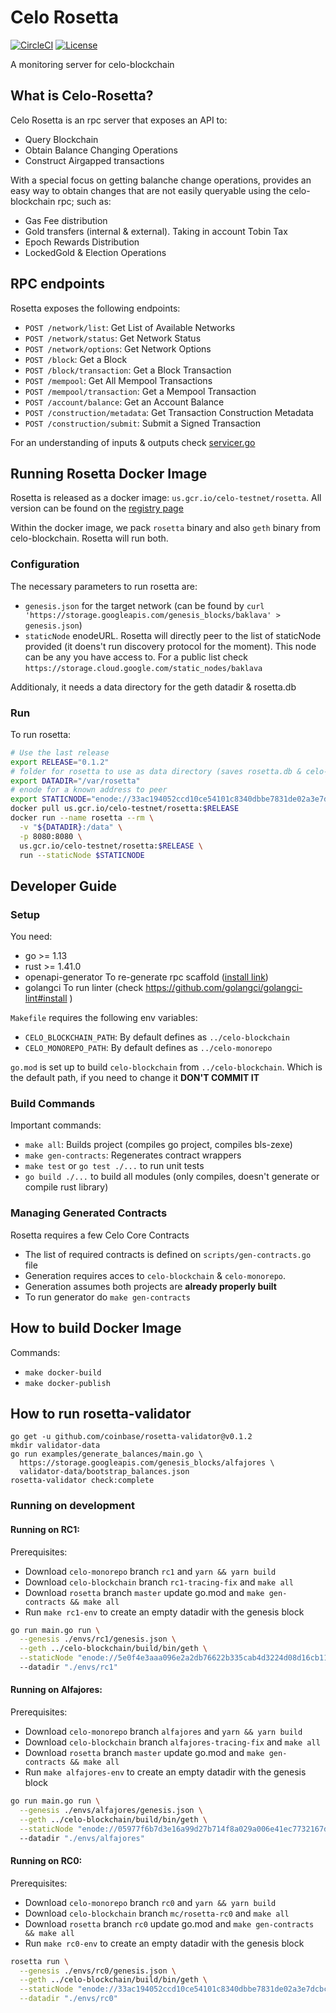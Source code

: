 # Celo Rosetta

[![CircleCI](https://circleci.com/gh/celo-org/rosetta/tree/master.svg?style=shield)](https://circleci.com/gh/celo-org/rosetta/tree/master)
[![License](https://img.shields.io/github/license/celo-org/rosetta.svg)](https://github.com/celo-org/rosetta/blob/master/LICENSE.txt)

A monitoring server for celo-blockchain

## What is Celo-Rosetta?

Celo Rosetta is an rpc server that exposes an API to:
 * Query Blockchain
 * Obtain Balance Changing Operations
 * Construct Airgapped transactions

 
With a special focus on getting balanche change operations, provides an easy way to obtain changes that are not easily queryable using
the celo-blockchain rpc; such as:

* Gas Fee distribution
* Gold transfers (internal & external). Taking in account Tobin Tax
* Epoch Rewards Distribution
* LockedGold & Election Operations

## RPC endpoints

Rosetta exposes the following endpoints:

 * `POST /network/list`: Get List of Available Networks
 * `POST /network/status`: Get Network Status
 * `POST /network/options`: Get Network Options
 * `POST /block`: Get a Block
 * `POST /block/transaction`: Get a Block Transaction
 * `POST /mempool`: Get All Mempool Transactions
 * `POST /mempool/transaction`: Get a Mempool Transaction
 * `POST /account/balance`: Get an Account Balance
 * `POST /construction/metadata`: Get Transaction Construction Metadata
 * `POST /construction/submit`: Submit a Signed Transaction

For an understanding of inputs & outputs check [servicer.go](./service/rpc/servicer.go)

## Running Rosetta Docker Image

Rosetta is released as a docker image: `us.gcr.io/celo-testnet/rosetta`. All version can be found on the [registry page](https://us.gcr.io/celo-testnet/rosetta)

Within the docker image, we pack `rosetta` binary and also `geth` binary from celo-blockchain. Rosetta will run both.

### Configuration

The necessary parameters to run rosetta are:

 * `genesis.json` for the target network (can be found by `curl 'https://storage.googleapis.com/genesis_blocks/baklava' > genesis.json`)
 * `staticNode` enodeURL. Rosetta will directly peer to the list of staticNode provided (it doens't run discovery protocol for the moment).
    This node can be any you have access to. For a public list check `https://storage.cloud.google.com/static_nodes/baklava`

Additionaly, it needs a data directory for the geth datadir & rosetta.db

### Run

To run rosetta:


```bash
# Use the last release
export RELEASE="0.1.2"
# folder for rosetta to use as data directory (saves rosetta.db & celo-blockchain datadir)
export DATADIR="/var/rosetta"
# enode for a known address to peer
export STATICNODE="enode://33ac194052ccd10ce54101c8340dbbe7831de02a3e7dcbca7fd35832ff8c53a72fd75e57ce8c8e73a0ace650dc2c2ec1e36f0440e904bc20a3cf5927f2323e85@34.83.199.225:30303"
docker pull us.gcr.io/celo-testnet/rosetta:$RELEASE
docker run --name rosetta --rm \
  -v "${DATADIR}:/data" \
  -p 8080:8080 \
  us.gcr.io/celo-testnet/rosetta:$RELEASE \
  run --staticNode $STATICNODE
```

## Developer Guide

### Setup

You need:
  * go >= 1.13
  * rust >= 1.41.0
  * openapi-generator To re-generate rpc scaffold ([install link](https://openapi-generator.tech))
  * golangci To run linter (check https://github.com/golangci/golangci-lint#install )

`Makefile` requires the following env variables:
  * `CELO_BLOCKCHAIN_PATH`: By default defines as `../celo-blockchain`
  * `CELO_MONOREPO_PATH`: By default defines as `../celo-monorepo`

`go.mod` is set up to build `celo-blockchain` from `../celo-blockchain`. Which is the default path,
if you need to change it **DON'T COMMIT IT**

### Build Commands

Important commands:

* `make all`: Builds project (compiles go project, compiles bls-zexe)
* `make gen-contracts`: Regenerates contract wrappers
* `make test` or `go test ./...` to run unit tests
* `go build ./...` to build all modules (only compiles, doesn't generate or compile rust library)

### Managing Generated Contracts

Rosetta requires a few Celo Core Contracts

* The list of required contracts is defined on `scripts/gen-contracts.go` file
* Generation requires acces to `celo-blockchain` & `celo-monorepo`.
* Generation assumes both projects are **already properly built**
* To run generator do `make gen-contracts`

## How to build Docker Image

Commands:
  * `make docker-build`
  * `make docker-publish`

## How to run rosetta-validator

```
go get -u github.com/coinbase/rosetta-validator@v0.1.2
mkdir validator-data 
go run examples/generate_balances/main.go \
  https://storage.googleapis.com/genesis_blocks/alfajores \
  validator-data/bootstrap_balances.json
rosetta-validator check:complete
```

### Running on development
#### Running on RC1:

Prerequisites:
  * Download `celo-monorepo` branch `rc1` and `yarn && yarn build`
  * Download `celo-blockchain` branch `rc1-tracing-fix` and `make all`
  * Download `rosetta` branch `master` update go.mod and `make gen-contracts && make all`
  * Run `make rc1-env` to create an empty datadir with the genesis block

```bash
go run main.go run \
  --genesis ./envs/rc1/genesis.json \
  --geth ../celo-blockchain/build/bin/geth \
  --staticNode "enode://5e0f4e3aaa096e2a2db76622b335cab4d3224d08d16cb11e8855a3a5f30c19d35d81a74b21271562e459495ab203c2f3a5a5747a83eb53ba046aeeb09aa240ff@34.83.110.24:30303"
  --datadir "./envs/rc1"
```

#### Running on Alfajores:

Prerequisites:
  * Download `celo-monorepo` branch `alfajores` and `yarn && yarn build`
  * Download `celo-blockchain` branch `alfajores-tracing-fix` and `make all`
  * Download `rosetta` branch `master` update go.mod and `make gen-contracts && make all`
  * Run `make alfajores-env` to create an empty datadir with the genesis block

```bash
go run main.go run \
  --genesis ./envs/alfajores/genesis.json \
  --geth ../celo-blockchain/build/bin/geth \
  --staticNode "enode://05977f6b7d3e16a99d27b714f8a029a006e41ec7732167d373dd920d31f72b3a1776650798d8763560854369d36867e9564dad13b4b60a90c347feeb491d83a9@34.83.42.50:30303"
  --datadir "./envs/alfajores"
```

#### Running on RC0:

Prerequisites:
  * Download `celo-monorepo` branch `rc0` and `yarn && yarn build`
  * Download `celo-blockchain` branch `mc/rosetta-rc0` and `make all`
  * Download `rosetta` branch `rc0` update go.mod and `make gen-contracts && make all`
  * Run `make rc0-env` to create an empty datadir with the genesis block

```bash
rosetta run \
  --genesis ./envs/rc0/genesis.json \
  --geth ../celo-blockchain/build/bin/geth \
  --staticNode "enode://33ac194052ccd10ce54101c8340dbbe7831de02a3e7dcbca7fd35832ff8c53a72fd75e57ce8c8e73a0ace650dc2c2ec1e36f0440e904bc20a3cf5927f2323e85@34.83.199.225:30303" \
  --datadir "./envs/rc0"
```
